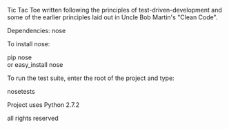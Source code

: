Tic Tac Toe written following the principles of 
test-driven-development and some of the earlier
principles laid out in Uncle Bob Martin's "Clean Code".


Dependencies:
nose

To install nose:

pip nose   
or
easy_install nose


To run the test suite, enter the root of the
project and type:

nosetests 

Project uses Python 2.7.2

all rights reserved

